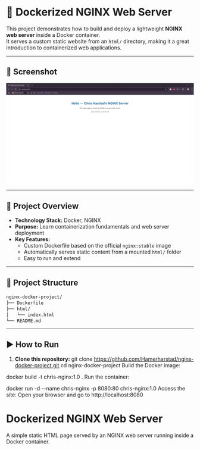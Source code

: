 # 🚀 Dockerized NGINX Web Server

This project demonstrates how to build and deploy a lightweight **NGINX web server** inside a Docker container.  
It serves a custom static website from an `html/` directory, making it a great introduction to containerized web applications.

---

## 📸 Screenshot
![Project Screenshot](dockerNGINXss.jpg)

---

## 🔧 Project Overview
- **Technology Stack:** Docker, NGINX
- **Purpose:** Learn containerization fundamentals and web server deployment
- **Key Features:**
  - Custom Dockerfile based on the official `nginx:stable` image
  - Automatically serves static content from a mounted `html/` folder
  - Easy to run and extend

---

## 📂 Project Structure
```text
nginx-docker-project/
├── Dockerfile        
├── html/             
│   └── index.html    
└── README.md         
```
---

## ▶️ How to Run

1. **Clone this repository:**
   git clone https://github.com/Hamerharstad/nginx-docker-project.git
   cd nginx-docker-project
Build the Docker image:

docker build -t chris-nginx:1.0 .
Run the container:

docker run -d --name chris-nginx -p 8080:80 chris-nginx:1.0
Access the site:
Open your browser and go to http://localhost:8080



# Dockerized NGINX Web Server

A simple static HTML page served by an NGINX web server running inside a Docker container.



